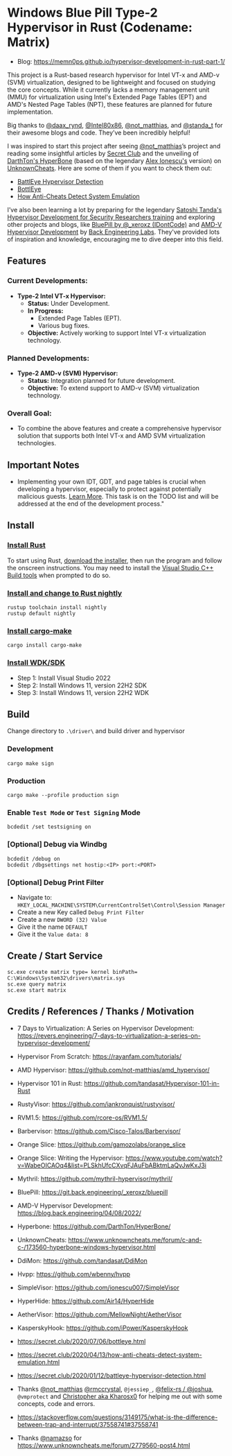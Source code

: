 # Windows Blue Pill Type-2 Hypervisor in Rust (Codename: Matrix)

* Blog: https://memn0ps.github.io/hypervisor-development-in-rust-part-1/

This project is a Rust-based research hypervisor for Intel VT-x and AMD-v (SVM) virtualization, designed to be lightweight and focused on studying the core concepts. While it currently lacks a memory management unit (MMU) for virtualization using Intel's Extended Page Tables (EPT) and AMD's Nested Page Tables (NPT), these features are planned for future implementation.

Big thanks to [@daax_rynd](https://revers.engineering/7-days-to-virtualization-a-series-on-hypervisor-development/), [@Intel80x86](https://github.com/SinaKarvandi/Hypervisor-From-Scratch/), [@not_matthias](https://github.com/not-matthias/amd_hypervisor), and [@standa_t](https://github.com/tandasat/Hypervisor-101-in-Rust) for their awesome blogs and code. They’ve been incredibly helpful!

I was inspired to start this project after seeing [@not_matthias](https://github.com/not-matthias/amd_hypervisor)’s project and reading some insightful articles by [Secret Club](https://twitter.com/the_secret_club) and the unveiling of [DarthTon's HyperBone](https://github.com/DarthTon/HyperBone) (based on the legendary [Alex Ionescu's](https://github.com/ionescu007/SimpleVisor) version) on [UnknownCheats](https://www.unknowncheats.me/forum/c-and-c-/173560-hyperbone-windows-hypervisor.html). Here are some of them if you want to check them out:

- [BattlEye Hypervisor Detection](https://secret.club/2020/01/12/battleye-hypervisor-detection.html)
- [BottlEye](https://secret.club/2020/07/06/bottleye.html)
- [How Anti-Cheats Detect System Emulation](https://secret.club/2020/04/13/how-anti-cheats-detect-system-emulation.html)

I’ve also been learning a lot by preparing for the legendary [Satoshi Tanda's Hypervisor Development for Security Researchers training](https://tandasat.github.io/Hypervisor_Development_for_Security_Researchers.html) and exploring other projects and blogs, like [BluePill by @_xeroxz (IDontCode)](https://git.back.engineering/_xeroxz/bluepill) and [AMD-V Hypervisor Development](https://blog.back.engineering/04/08/2022/) by [Back Engineering Labs](https://back.engineering/). They've provided lots of inspiration and knowledge, encouraging me to dive deeper into this field.

## Features

### **Current Developments:**
- **Type-2 Intel VT-x Hypervisor:**
   - **Status:** Under Development.
   - **In Progress:**
     - Extended Page Tables (EPT).
     - Various bug fixes.
   - **Objective:** Actively working to support Intel VT-x virtualization technology.

### **Planned Developments:**
- **Type-2 AMD-v (SVM) Hypervisor:**
   - **Status:** Integration planned for future development.
   - **Objective:** To extend support to AMD-v (SVM) virtualization technology.

### **Overall Goal:**
   - To combine the above features and create a comprehensive hypervisor solution that supports both Intel VT-x and AMD SVM virtualization technologies.

## Important Notes

- Implementing your own IDT, GDT, and page tables is crucial when developing a hypervisor, especially to protect against potentially malicious guests. [Learn More](https://www.unknowncheats.me/forum/2779560-post4.html). This task is on the TODO list and will be addressed at the end of the development process."

## Install

### [Install Rust](https://www.rust-lang.org/tools/install)

To start using Rust, [download the installer](https://www.rust-lang.org/tools/install), then run the program and follow the onscreen instructions. You may need to install the [Visual Studio C++ Build tools](https://visualstudio.microsoft.com/visual-cpp-build-tools/) when prompted to do so.


### [Install and change to Rust nightly](https://rust-lang.github.io/rustup/concepts/channels.html)

```
rustup toolchain install nightly
rustup default nightly
```

### [Install cargo-make](https://github.com/sagiegurari/cargo-make)

```
cargo install cargo-make
```

### [Install WDK/SDK](https://docs.microsoft.com/en-us/windows-hardware/drivers/download-the-wdk)

* Step 1: Install Visual Studio 2022
* Step 2: Install Windows 11, version 22H2 SDK
* Step 3: Install Windows 11, version 22H2 WDK

## Build

Change directory to `.\driver\` and build driver and hypervisor

### Development

```
cargo make sign
```

### Production

```
cargo make --profile production sign
```

### Enable `Test Mode` or `Test Signing` Mode 

```
bcdedit /set testsigning on
```

### [Optional] Debug via Windbg

```
bcdedit /debug on
bcdedit /dbgsettings net hostip:<IP> port:<PORT>
```

### [Optional] Debug Print Filter

* Navigate to: `HKEY_LOCAL_MACHINE\SYSTEM\CurrentControlSet\Control\Session Manager`
* Create a new Key called `Debug Print Filter`
* Create a new `DWORD (32) Value`
* Give it the name `DEFAULT`
* Give it the `Value data: 8`

## Create / Start Service

```
sc.exe create matrix type= kernel binPath= C:\Windows\System32\drivers\matrix.sys
sc.exe query matrix
sc.exe start matrix
```

## Credits / References / Thanks / Motivation

* 7 Days to Virtualization: A Series on Hypervisor Development: https://revers.engineering/7-days-to-virtualization-a-series-on-hypervisor-development/

* Hypervisor From Scratch: https://rayanfam.com/tutorials/

* AMD Hypervisor: https://github.com/not-matthias/amd_hypervisor/

* Hypervisor 101 in Rust: https://github.com/tandasat/Hypervisor-101-in-Rust

* RustyVisor: https://github.com/iankronquist/rustyvisor/

* RVM1.5: https://github.com/rcore-os/RVM1.5/

* Barbervisor: https://github.com/Cisco-Talos/Barbervisor/

* Orange Slice: https://github.com/gamozolabs/orange_slice

* Orange Slice: Writing the Hypervisor: https://www.youtube.com/watch?v=WabeOICAOq4&list=PLSkhUfcCXvqFJAuFbABktmLaQvJwKxJ3i

* Mythril: https://github.com/mythril-hypervisor/mythril/

* BluePill: https://git.back.engineering/_xeroxz/bluepill

* AMD-V Hypervisor Development: https://blog.back.engineering/04/08/2022/

* Hyperbone: https://github.com/DarthTon/HyperBone/

* UnknownCheats: https://www.unknowncheats.me/forum/c-and-c-/173560-hyperbone-windows-hypervisor.html

* DdiMon: https://github.com/tandasat/DdiMon

* Hvpp: https://github.com/wbenny/hvpp

* SimpleVisor: https://github.com/ionescu007/SimpleVisor

* HyperHide: https://github.com/Air14/HyperHide

* AetherVisor: https://github.com/MellowNight/AetherVisor

* KasperskyHook: https://github.com/iPower/KasperskyHook

* https://secret.club/2020/07/06/bottleye.html

* https://secret.club/2020/04/13/how-anti-cheats-detect-system-emulation.html

* https://secret.club/2020/01/12/battleye-hypervisor-detection.html

* Thanks [@not_matthias](https://twitter.com/not_matthias) [@rmccrystal](https://github.com/rmccrystal), `@jessiep_`, [@felix-rs / @joshuа](https://github.com/felix-rs), `@vmprotect` and [Christopher aka Kharosx0](https://twitter.com/Kharosx0) for helping me out with some concepts, code and errors.

* https://stackoverflow.com/questions/3149175/what-is-the-difference-between-trap-and-interrupt/37558741#37558741

* Thanks [@namazso](https://github.com/namazso) for https://www.unknowncheats.me/forum/2779560-post4.html